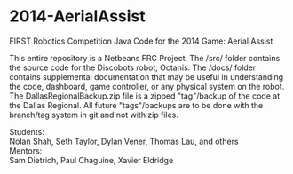 2014-AerialAssist
=================

FIRST Robotics Competition Java Code for the 2014 Game: Aerial Assist    

This entire repository is a Netbeans FRC Project. The /src/ folder contains
the source code for the Discobots robot, Octanis. The /docs/ folder contains
supplemental documentation that may be useful in understanding the code,
dashboard, game controller, or any physical system on the robot. The
DallasRegionalBackup.zip file is a zipped "tag"/backup of the code at the Dallas
Regional. All future "tags"/backups are to be done with the branch/tag system in
git and not with zip files.  

Students:  
Nolan Shah, Seth Taylor, Dylan Vener, Thomas Lau, and others  
Mentors:  
Sam Dietrich, Paul Chaguine, Xavier Eldridge  

